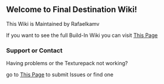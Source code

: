 ## Welcome to Final Destination Wiki!
This Wiki is Maintained by Rafaelkamv

If you want to see the full Build-In Wiki you can visit [This Page](https://github.com/rafaelkamv/Final-Destinaton/wiki)





### Support or Contact

Having problems or the Texturepack not working?

go to [This Page](https://github.com/rafaelkamv/Final-Destinaton/issues) to submit Issues or find one
